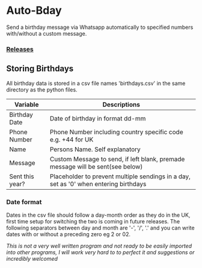 # Auto-Bday
Send a birthday message via Whatsapp automatically to specified numbers with/without a custom message.

### [Releases](https://github.com/modicin/Auto-Bday/releases)

## Storing Birthdays
All birthday data is stored in a csv file names 'birthdays.csv' in the same directory as the python files.

|Variable|Descriptions|
| ----------- | ----------- |
|Birthday Date|Date of birthday in format dd-mm|
|Phone Number|Phone Number including country specific code e.g. +44 for UK|
|Name|Persons Name. Self explanatory|
|Message|Custom Message to send, if left blank, premade message will be sent(see below)|
|Sent this year?|Placeholder to prevent multiple sendings in a day, set as '0' when entering birthdays|

### Date format
Dates in the csv file should follow a day-month order as they do in the UK, first time setup for switching the two is coming in future releases.
The following separators between day and month are '-', '/', '.' and you can write dates with or without a preceding zero eg 2 or 02.

*This is not a very well written program and not ready to be easily imported into other programs, I will work very hard to to perfect it and suggestions or incredibly welcomed*
